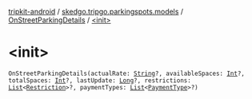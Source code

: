 [tripkit-android](../../index.md) / [skedgo.tripgo.parkingspots.models](../index.md) / [OnStreetParkingDetails](index.md) / [&lt;init&gt;](./-init-.md)

# &lt;init&gt;

`OnStreetParkingDetails(actualRate: `[`String`](https://kotlinlang.org/api/latest/jvm/stdlib/kotlin/-string/index.html)`?, availableSpaces: `[`Int`](https://kotlinlang.org/api/latest/jvm/stdlib/kotlin/-int/index.html)`?, totalSpaces: `[`Int`](https://kotlinlang.org/api/latest/jvm/stdlib/kotlin/-int/index.html)`?, lastUpdate: `[`Long`](https://kotlinlang.org/api/latest/jvm/stdlib/kotlin/-long/index.html)`?, restrictions: `[`List`](https://kotlinlang.org/api/latest/jvm/stdlib/kotlin.collections/-list/index.html)`<`[`Restriction`](../-restriction/index.md)`>?, paymentTypes: `[`List`](https://kotlinlang.org/api/latest/jvm/stdlib/kotlin.collections/-list/index.html)`<`[`PaymentType`](../../com.skedgo.tripkit.parkingspots.models/-payment-type/index.md)`>?)`